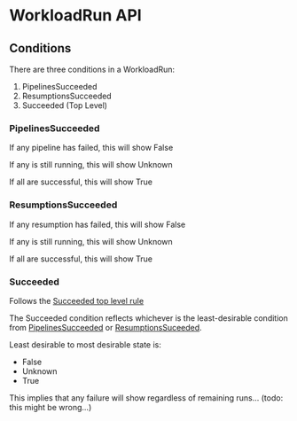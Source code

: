 # WorkloadRun API


## Conditions

There are three conditions in a WorkloadRun:
1. PipelinesSucceeded
2. ResumptionsSucceeded
3. Succeeded (Top Level)

### PipelinesSucceeded

If any pipeline has failed, this will show False

If any is still running, this will show Unknown

If all are successful, this will show True

### ResumptionsSucceeded
If any resumption has failed, this will show False

If any is still running, this will show Unknown

If all are successful, this will show True

### Succeeded

Follows the [Succeeded top level rule](./common.hbs.md#succeeded-top-level-condition)

The Succeeded condition reflects whichever is the least-desirable condition from [PipelinesSucceeded](#pipelinessucceeded) or 
[ResumptionsSuceeded](#resumptionssucceeded). 

Least desirable to most desirable state is:

* False
* Unknown
* True

This implies that any failure will show regardless of remaining runs... (todo: this might be wrong...)